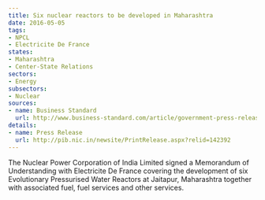 ```yaml
---
title: Six nuclear reactors to be developed in Maharashtra
date: 2016-05-05
tags:
- NPCL
- Electricite De France
states:
- Maharashtra
- Center-State Relations
sectors:
- Energy
subsectors:
- Nuclear
sources:
- name: Business Standard
  url: http://www.business-standard.com/article/government-press-release/mou-with-france-on-jaitapur-nuclear-reactor-116042800734_1.html
details:
- name: Press Release
  url: http://pib.nic.in/newsite/PrintRelease.aspx?relid=142392
---
```


The Nuclear Power Corporation of India Limited signed a Memorandum of Understanding with Electricite De France covering the development of six Evolutionary Pressurised Water Reactors at Jaitapur, Maharashtra together with associated fuel, fuel services and other services.
